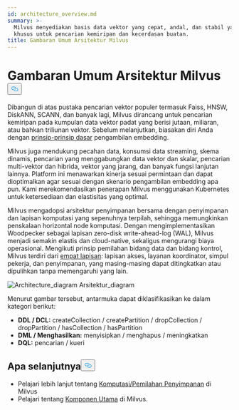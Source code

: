 ```yaml
---
id: architecture_overview.md
summary: >-
  Milvus menyediakan basis data vektor yang cepat, andal, dan stabil yang dibuat
  khusus untuk pencarian kemiripan dan kecerdasan buatan.
title: Gambaran Umum Arsitektur Milvus
---
```

<h1 id="Milvus-Architecture-Overview" class="common-anchor-header">Gambaran Umum Arsitektur Milvus<button data-href="#Milvus-Architecture-Overview" class="anchor-icon" translate="no">
      <svg translate="no"
        aria-hidden="true"
        focusable="false"
        height="20"
        version="1.1"
        viewBox="0 0 16 16"
        width="16"
      >
        <path
          fill="#0092E4"
          fill-rule="evenodd"
          d="M4 9h1v1H4c-1.5 0-3-1.69-3-3.5S2.55 3 4 3h4c1.45 0 3 1.69 3 3.5 0 1.41-.91 2.72-2 3.25V8.59c.58-.45 1-1.27 1-2.09C10 5.22 8.98 4 8 4H4c-.98 0-2 1.22-2 2.5S3 9 4 9zm9-3h-1v1h1c1 0 2 1.22 2 2.5S13.98 12 13 12H9c-.98 0-2-1.22-2-2.5 0-.83.42-1.64 1-2.09V6.25c-1.09.53-2 1.84-2 3.25C6 11.31 7.55 13 9 13h4c1.45 0 3-1.69 3-3.5S14.5 6 13 6z"
        ></path>
      </svg>
    </button></h1><p>Dibangun di atas pustaka pencarian vektor populer termasuk Faiss, HNSW, DiskANN, SCANN, dan banyak lagi, Milvus dirancang untuk pencarian kemiripan pada kumpulan data vektor padat yang berisi jutaan, miliaran, atau bahkan triliunan vektor. Sebelum melanjutkan, biasakan diri Anda dengan <a href="/docs/id/glossary.md">prinsip-prinsip dasar</a> pengambilan embedding.</p>
<p>Milvus juga mendukung pecahan data, konsumsi data streaming, skema dinamis, pencarian yang menggabungkan data vektor dan skalar, pencarian multi-vektor dan hibrida, vektor yang jarang, dan banyak fungsi lanjutan lainnya. Platform ini menawarkan kinerja sesuai permintaan dan dapat dioptimalkan agar sesuai dengan skenario pengambilan embedding apa pun. Kami merekomendasikan penerapan Milvus menggunakan Kubernetes untuk ketersediaan dan elastisitas yang optimal.</p>
<p>Milvus mengadopsi arsitektur penyimpanan bersama dengan penyimpanan dan lapisan komputasi yang sepenuhnya terpilah, sehingga memungkinkan penskalaan horizontal node komputasi. Dengan mengimplementasikan Woodpecker sebagai lapisan zero-disk write-ahead-log (WAL), Milvus menjadi semakin elastis dan cloud-native, sekaligus mengurangi biaya operasional. Mengikuti prinsip pemilahan bidang data dan bidang kontrol, Milvus terdiri dari <a href="/docs/id/four_layers.md">empat lapisan</a>: lapisan akses, layanan koordinator, simpul pekerja, dan penyimpanan, yang masing-masing dapat ditingkatkan atau dipulihkan tanpa memengaruhi yang lain.</p>
<p>
  
   <span class="img-wrapper"> <img translate="no" src="/docs/v2.6.x/assets/milvus_architecture.png" alt="Architecture_diagram" class="doc-image" id="architecture_diagram" />
   </span> <span class="img-wrapper"> <span>Arsitektur_diagram</span> </span></p>
<p>Menurut gambar tersebut, antarmuka dapat diklasifikasikan ke dalam kategori berikut:</p>
<ul>
<li><strong>DDL / DCL:</strong> createCollection / createPartition / dropCollection / dropPartition / hasCollection / hasPartition</li>
<li><strong>DML / Menghasilkan:</strong> menyisipkan / menghapus / meningkatkan</li>
<li><strong>DQL:</strong> pencarian / kueri</li>
</ul>
<h2 id="Whats-next" class="common-anchor-header">Apa selanjutnya<button data-href="#Whats-next" class="anchor-icon" translate="no">
      <svg translate="no"
        aria-hidden="true"
        focusable="false"
        height="20"
        version="1.1"
        viewBox="0 0 16 16"
        width="16"
      >
        <path
          fill="#0092E4"
          fill-rule="evenodd"
          d="M4 9h1v1H4c-1.5 0-3-1.69-3-3.5S2.55 3 4 3h4c1.45 0 3 1.69 3 3.5 0 1.41-.91 2.72-2 3.25V8.59c.58-.45 1-1.27 1-2.09C10 5.22 8.98 4 8 4H4c-.98 0-2 1.22-2 2.5S3 9 4 9zm9-3h-1v1h1c1 0 2 1.22 2 2.5S13.98 12 13 12H9c-.98 0-2-1.22-2-2.5 0-.83.42-1.64 1-2.09V6.25c-1.09.53-2 1.84-2 3.25C6 11.31 7.55 13 9 13h4c1.45 0 3-1.69 3-3.5S14.5 6 13 6z"
        ></path>
      </svg>
    </button></h2><ul>
<li>Pelajari lebih lanjut tentang <a href="/docs/id/four_layers.md">Komputasi/Pemilahan Penyimpanan</a> di Milvus</li>
<li>Pelajari tentang <a href="/docs/id/main_components.md">Komponen Utama</a> di Milvus.</li>
</ul>
